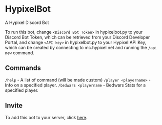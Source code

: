 # HypixelBot
A Hypixel Discord Bot

To run this bot, change `<Discord Bot Token>` in hypixelbot.py to your Discord Bot Token, which can be retrieved from your Discord Developer Portal, and change `<API key>` in hypixelbot.py to your Hypixel API Key, which can be created by connecting to mc.hypixel.net and running the `/api new` command.
## Commands
`/help` - A list of command (will be made custom)
`/player <playername>` - Info on a specified player.
`/bedwars <playername` - Bedwars Stats for a specified player.

## Invite
To add this bot to your server, click [here](https://discord.com/api/oauth2/authorize?client_id=764677833820995605&permissions=0&scope=bot).
